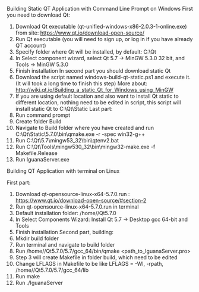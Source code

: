 Building Static QT Application with Command Line Prompt on Windows
First you need to download Qt:
1.	Download Qt executable (qt-unified-windows-x86-2.0.3-1-online.exe) from site: https://www.qt.io/download-open-source/
2.	Run Qt executable (you will need to sign up, or log in if you have already QT account)
3.	Specify folder where Qt will be installed, by default: C:\Qt
4.	In Select component wizard, select Qt 5.7 -> MinGW 5.3.0 32 bit, and Tools -> MinGW 5.3.0
5.	Finish installation
In second part you should download static Qt
1.	Download the script named windows-build-qt-static.ps1 and execute it. (It will took a long time to finish this step) More about: http://wiki.qt.io/Building_a_static_Qt_for_Windows_using_MinGW
2.	If you are using default location and also want to install Qt static to different location, nothing need to be edited in script, this script will install static Qt to C:\Qt\Static
Last part:
1.	Run command prompt 
2.	Create folder Build
3.	Navigate to Build folder where you have created and run C:\Qt\Static\5.7.0\bin\qmake.exe <path to IguanaServer.pro> -r -spec win32-g++
4.	Run C:\Qt\5.7\mingw53_32\bin\qtenv2.bat
5.	Run C:\Qt\Tools\mingw530_32\bin\mingw32-make.exe -f Makefile.Release
6.	Run IguanaServer.exe

Building QT Application with terminal on Linux

First part:
1.	Download qt-opensource-linux-x64-5.7.0.run : https://www.qt.io/download-open-source/#section-2
2.	Run qt-opensource-linux-x64-5.7.0.run in terminal
3.	Default installation folder: /home/<user>/Qt5.7.0
4.	In Select Components Wizard: Install Qt 5.7 -> Desktop gcc 64-bit and Tools
5.	Finish installation
Second part, building:
1.	Mkdir build folder
2.	Run terminal and navigate to build folder
3.	Run /home/<user>/Qt5.7.0/5.7/gcc_64/bin/qmake <path_to_IguanaServer.pro>
4.	Step 3 will create Makefile in folder build, which need to be edited
5.	Change LFLAGS in Makefile to be like LFLAGS = -Wl, -rpath, /home/<user>/Qt5.7.0/5.7/gcc_64/lib
6.	Run make
7.	Run ./IguanaServer
